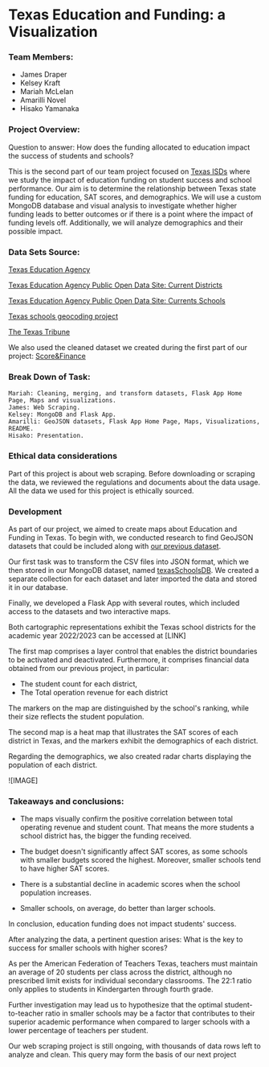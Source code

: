 # Texas Education and Funding: a Visualization 

### Team Members: 
- James Draper
- Kelsey Kraft
- Mariah McLelan
- Amarilli Novel
- Hisako Yamanaka

  
### Project Overview:

Question to answer: How does the funding allocated to education impact the success of students and schools?

This is the second part of our team project focused on [Texas ISDs](https://github.com/mariahmclelan/TexasISDs) where we study the impact of education funding on student success and school performance. 
Our aim is to determine the relationship between Texas state funding for education, SAT scores, and demographics. 
We will use a custom MongoDB database and visual analysis to investigate whether higher funding leads to better outcomes or if there is a point where the impact of funding levels off. 
Additionally, we will analyze demographics and their possible impact.

### Data Sets Source:

[Texas Education Agency](https://tea.texas.gov/)

[Texas Education Agency Public Open Data Site: Current Districts ](https://schoolsdata2-tea-texas.opendata.arcgis.com/)

[Texas Education Agency Public Open Data Site: Currents Schools ](https://schoolsdata2-tea-texas.opendata.arcgis.com/)

[Texas schools geocoding project](https://github.com/utdata/texas-schools)

[The Texas Tribune](https://schools.texastribune.org/states/tx/)

We also used the cleaned dataset we created during the first part of our project: [Score&Finance](https://github.com/mariahmclelan/Project3/blob/main/resources/scores_finances.json) 

### Break Down of Task:

    Mariah: Cleaning, merging, and transform datasets, Flask App Home Page, Maps and visualizations.
    James: Web Scraping.
    Kelsey: MongoDB and Flask App.
    Amarilli: GeoJSON datasets, Flask App Home Page, Maps, Visualizations, README. 
    Hisako: Presentation.

### Ethical data considerations

Part of this project is about web scraping. Before downloading or scraping the data, we reviewed the regulations and documents about the data usage. All the data we used for this project is ethically sourced.

### Development

As part of our project, we aimed to create maps about Education and Funding in Texas. To begin with, we conducted research to find GeoJSON datasets that could be included along with [our previous dataset](https://github.com/mariahmclelan/Project3/blob/main/resources/scores_finances.json). 

Our first task was to transform the CSV files into JSON format, which we then stored in our MongoDB dataset, named [texasSchoolsDB](https://github.com/mariahmclelan/Project3/blob/main/DB.ipynb). 
We created a separate collection for each dataset and later imported the data and stored it in our database. 

Finally, we developed a Flask App with several routes, which included access to the datasets and two interactive maps. 

Both cartographic representations exhibit the Texas school districts for the academic year 2022/2023 can be accessed at [LINK]

The first map comprises a layer control that enables the district boundaries to be activated and deactivated. Furthermore, it comprises financial data obtained from our previous project, in particular:

- The student count for each district,
- The Total operation revenue for each district

The markers on the map are distinguished by the school's ranking, while their size reflects the student population.  

The second map is a heat map that illustrates the SAT scores of each district in Texas, and the markers exhibit the demographics of each district. 

Regarding the demographics, we also created radar charts displaying the population of each district.

![IMAGE]



### Takeaways and conclusions:

- The maps visually confirm the positive correlation between total operating revenue and student count.
  That means the more students a school district has, the bigger the funding received.
  
- The budget doesn't significantly affect SAT scores, as some schools with smaller budgets scored the highest.
  Moreover, smaller schools tend to have higher SAT scores.
  
- There is a substantial decline in academic scores when the school population increases.

- Smaller schools, on average, do better than larger schools.

In conclusion, education funding does not impact students' success. 


After analyzing the data, a pertinent question arises: What is the key to success for smaller schools with higher scores?

As per the American Federation of Teachers Texas, teachers must maintain an average of 20 students per class across the district, although no prescribed limit exists for individual secondary classrooms. The 22:1 ratio only applies to students in Kindergarten through fourth grade.

Further investigation may lead us to hypothesize that the optimal student-to-teacher ratio in smaller schools may be a factor that contributes to their superior academic performance when compared to larger schools with a lower percentage of teachers per student. 

Our web scraping project is still ongoing, with thousands of data rows left to analyze and clean. This query may form the basis of our next project

